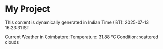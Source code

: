 # My Project

This content is dynamically generated in Indian Time (IST): 2025-07-13 16:23:31 IST


Current Weather in Coimbatore:
Temperature: 31.88 °C
Condition: scattered clouds
